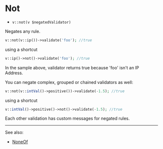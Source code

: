 # Not

- `v::not(v $negatedValidator)`

Negates any rule.

```php
v::not(v::ip())->validate('foo'); //true
```

using a shortcut

```php
v::ip()->not()->validate('foo'); //true
```

In the sample above, validator returns true because 'foo' isn't an IP Address.

You can negate complex, grouped or chained validators as well:

```php
v::not(v::intVal()->positive())->validate(-1.5); //true
```

using a shortcut

```php
v::intVal()->positive()->not()->validate(-1.5); //true
```

Each other validation has custom messages for negated rules.

***
See also:

  * [NoneOf](NoneOf.md)
